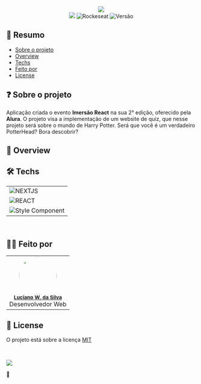 <div align="center">
  <img src=".github/cover.svg" >
</div>

<div align="center">
  <img src="https://img.shields.io/badge/Imersão React-%23-9466FF?style=for-the-badge" />
  <img src="https://img.shields.io/badge/evento%20da-alura-9466FF?style=for-the-badge" alt="Rockeseat" />
  <img src="https://img.shields.io/badge/Versão%3F-under%20construction-FFD666?style=for-the-badge" alt="Versão" />
</div>

## 📓 Resumo

- [Sobre o projeto](#sobre-o-projeto)
- [Overview](#overview)
- [Techs](#techs)
- [Feito por](#feito-por)
- [License](#license)

## ❓ Sobre o projeto

Aplicação criada o evento **Imersão React** na sua 2° edição, oferecido pela **Alura**. O projeto visa a implementação de um website de quiz, que nesse projeto será sobre o mundo de Harry Potter. Será que você é um verdadeiro PotterHead? Bora descobrir?

## 🚀 Overview

<!-- <div align="center">
  <img src=".github/assets/overview.png" alt="Frontend" />
</div> -->

## 🛠️ Techs

<table>
  <tr>
    <td>
      <img src="https://img.shields.io/badge/nextjs-FFD666?style=for-the-badge" alt="NEXTJS" />
    </td>
  </tr>
  <tr>
    <td>
      <img src="https://img.shields.io/badge/react-FFD666?style=for-the-badge" alt="REACT" />
    </td>
  </tr>
  <tr>
    <td>
      <img src="https://img.shields.io/badge/Style Component-FFD666?style=for-the-badge" alt="Style Component" />
    </td>
  </tr>
</table>

<br/>

## 👨‍💻 Feito por

<table>
  <tr>
    <td align="center"><img style="border-radius: 50%;" src="https://avatars3.githubusercontent.com/u/36344130?s=460&u=8f38afb60832d4576570ab1672894ac935e65db6&v=4" width="100px;" alt=""/><br /><sub><b><a href="https://linkedin.com/in/lucianoweslen11" title="Luciano">Luciano W. da Silva</a></b></sub><br/>Desenvolvedor Web</td>
  </tr>
</table>

## 📜 License

O projeto está sobre a licença [MIT](./LICENSE)

<br/>

![](https://img.shields.io/badge/Nunca%20esque%C3%A7a%20de-aproveitar%20todos%20os%20momentos-informational?style=for-the-badge&logo=quote&logoColor=white&color=f4a261)

🧡

